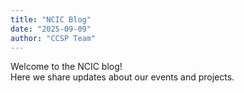 ```yaml
---
title: "NCIC Blog"
date: "2025-09-09"
author: "CCSP Team"
---
```


Welcome to the NCIC blog!  
Here we share updates about our events and projects.

